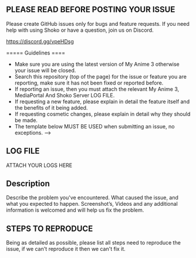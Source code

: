 ## PLEASE READ BEFORE POSTING YOUR ISSUE

Please create GitHub issues only for bugs and feature requests. If you need help with using Shoko or have a question, join us on Discord.

https://discord.gg/vpeHDsg

===== Guidelines ====

- Make sure you are using the latest version of My Anime 3 otherwise your issue will be closed.
- Search this repository (top of the page) for the issue or feature you are reporting, make sure it has not been fixed or reported before.
- If reporting an issue, then you must attach the relevant My Anime 3, MediaPortal And Shoko Server LOG FILE. 
- If requesting a new feature, please explain in detail the feature itself and the benefits of it being added.
- If requesting cosmetic changes, please explain in detail why they should be made. 
- The template below MUST BE USED when submitting an issue, no exceptions. -->

## LOG FILE

ATTACH YOUR LOGS HERE

## Description

Describe the problem you've encountered. What caused the issue, and what you expected to happen. Screenshot’s, Videos and any additional information is welcomed and will help us fix the problem.

## STEPS TO REPRODUCE

Being as detailed as possible, please list all steps need to reproduce the issue, if we can't reproduce it then we can't fix it.